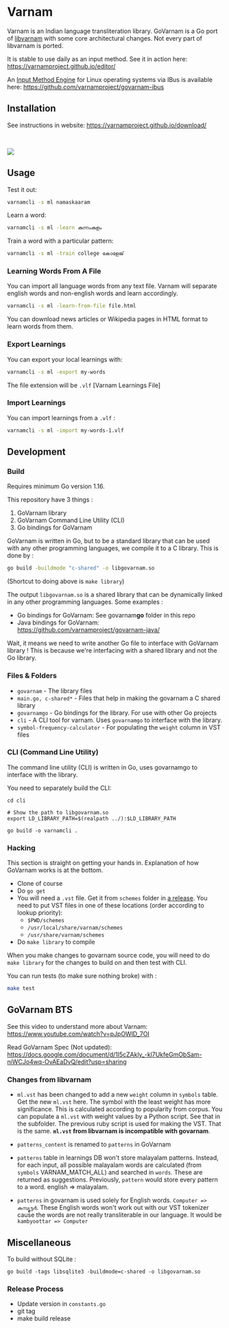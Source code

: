 # Varnam 

Varnam is an Indian language transliteration library. GoVarnam is a Go port of [libvarnam](https://github.com/varnamproject/libvarnam) with some core architectural changes. Not every part of libvarnam is ported.

It is stable to use daily as an input method. See it in action here: https://varnamproject.github.io/editor/

An [Input Method Engine](https://en.wikipedia.org/wiki/Input_method) for Linux operating systems via IBus is available here: https://github.com/varnamproject/govarnam-ibus

## Installation

See instructions in website: https://varnamproject.github.io/download/

<br/>

![](https://varnamproject.github.io/_index/free-to-write-anything.png)

## Usage

Test it out:
```bash
varnamcli -s ml namaskaaram
```

Learn a word:
```bash
varnamcli -s ml -learn കുന്നംകുളം
```

Train a word with a particular pattern:
```bash
varnamcli -s ml -train college കോളേജ്
```

### Learning Words From A File

You can import all language words from any text file. Varnam will separate english words and non-english words and learn accordingly.

```bash
varnamcli -s ml -learn-from-file file.html
```

You can download news articles or Wikipedia pages in HTML format to learn words from them.

### Export Learnings

You can export your local learnings with:
```bash
varnamcli -s ml -export my-words
```
The file extension will be `.vlf` [Varnam Learnings File]

### Import Learnings

You can import learnings from a `.vlf` :
```bash
varnamcli -s ml -import my-words-1.vlf
```

## Development

### Build

Requires minimum Go version 1.16.

This repository have 3 things :

1. GoVarnam library
2. GoVarnam Command Line Utility (CLI)
3. Go bindings for GoVarnam

GoVarnam is written in Go, but to be a standard library that can be used with any other programming languages, we compile it to a C library. This is done by :
```bash
go build -buildmode "c-shared" -o libgovarnam.so
```

(Shortcut to doing above is `make library`)

The output `libgovarnam.so` is a shared library that can be dynamically linked in any other programming languages. Some examples :

* Go bindings for GoVarnam: See govarnam**go** folder in this repo
* Java bindings for GoVarnam: https://github.com/varnamproject/govarnam-java/

Wait, it means we need to write another Go file to interface with GoVarnam library ! This is because we're interfacing with a shared library and not the Go library.

### Files & Folders

* `govarnam` - The library files
* `main.go, c-shared*` - Files that help in making the govarnam a C shared library
* `govarnamgo` - Go bindings for the library. For use with other Go projects
* `cli` - A CLI tool for varnam. Uses `govarnamgo` to interface with the library.
* `symbol-frequency-calculator` - For populating the `weight` column in VST files

### CLI (Command Line Utility)

The command line utility (CLI) is written in Go, uses govarnamgo to interface with the library.

You need to separately build the CLI:
```
cd cli

# Show the path to libgovarnam.so
export LD_LIBRARY_PATH=$(realpath ../):$LD_LIBRARY_PATH

go build -o varnamcli .
```

### Hacking

This section is straight on getting your hands in. Explanation of how GoVarnam works is at the bottom.

* Clone of course
* Do `go get`
* You will need a `.vst` file. Get it from `schemes` folder in [a release](https://github.com/varnamproject/govarnam-ibus/releases). You need to put VST files in one of these locations (order according to lookup priority):
  * `$PWD/schemes`
  * `/usr/local/share/varnam/schemes`
  * `/usr/share/varnam/schemes`
* Do `make library` to compile

When you make changes to govarnam source code, you will need to do `make library` for the changes to build on and then test with CLI.

You can run tests (to make sure nothing broke) with :
```bash
make test
```

## GoVarnam BTS

See this video to understand more about Varnam: https://www.youtube.com/watch?v=pJpOWlD_7OI

Read GoVarnam Spec (Not updated): https://docs.google.com/document/d/1l5cZAkly_-kl7UkfeGmObSam-niWCJo4wq-OvAEaDvQ/edit?usp=sharing

### Changes from libvarnam

* `ml.vst` has been changed to add a new `weight` column in `symbols` table. Get the new `ml.vst` here. The symbol with the least weight has more significance. This is calculated according to popularity from corpus. You can populate a `ml.vst` with weight values by a Python script. See that in the subfolder. The previous ruby script is used for making the VST. That is the same. **`ml.vst` from libvarnam is incompatible with govarnam**.

* `patterns_content` is renamed to `patterns` in GoVarnam

* `patterns` table in learnings DB won't store malayalam patterns. Instead, for each input, all possible malayalam words are calculated (from `symbols` VARNAM_MATCH_ALL) and searched in `words`. These are returned as suggestions. Previously, `pattern` would store every pattern to a word. english => malayalam.

* `patterns` in govarnam is used solely for English words. `Computer => കമ്പ്യൂട്ടർ`. These English words won't work out with our VST tokenizer cause the words are not really transliterable in our language. It would be `kambyoottar => Computer`

## Miscellaneous

To build without SQLite :
```
go build -tags libsqlite3 -buildmode=c-shared -o libgovarnam.so
```

### Release Process

* Update version in `constants.go`
* git tag
* make build release
